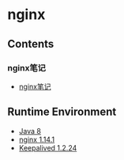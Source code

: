 # nginx

## Contents
### nginx笔记
- [nginx笔记](doc/nginxNote.md)

## Runtime Environment
- [Java 8](http://www.oracle.com/technetwork/java/javase/downloads/jdk8-downloads-2133151.html)
- [nginx 1.14.1](http://nginx.org/en/download.html)
- [Keepalived 1.2.24](http://www.keepalived.org/download.html)